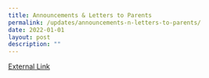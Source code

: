 ```yaml
---
title: Announcements & Letters to Parents
permalink: /updates/announcements-n-letters-to-parents/
date: 2022-01-01
layout: post
description: ""
---
```

<a href="https://sites.google.com/moe.edu.sg/fcps-g-site-letters-to-parents/letters-to-parents-home">External Link</a>